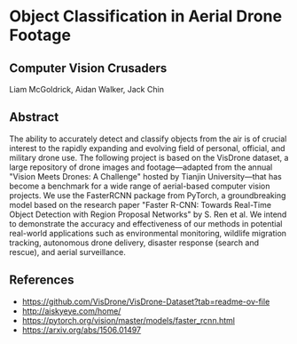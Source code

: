 # Object Classification in Aerial Drone Footage

## Computer Vision Crusaders
Liam McGoldrick, Aidan Walker, Jack Chin

## Abstract
The ability to accurately detect and classify objects from the air is of crucial interest to the rapidly expanding and evolving field of personal, official, and military drone use. The following project is based on the VisDrone dataset, a large repository of drone images and footage—adapted from the annual "Vision Meets Drones: A Challenge" hosted by Tianjin University—that has become a benchmark for a wide range of aerial-based computer vision projects. We use the FasterRCNN package from PyTorch, a groundbreaking model based on the research paper "Faster R-CNN: Towards Real-Time Object Detection with Region Proposal Networks" by S. Ren et al. We intend to demonstrate the accuracy and effectiveness of our methods in potential real-world applications such as environmental monitoring, wildlife migration tracking, autonomous drone delivery, disaster response (search and rescue), and aerial surveillance.

## References
- https://github.com/VisDrone/VisDrone-Dataset?tab=readme-ov-file
- http://aiskyeye.com/home/
- https://pytorch.org/vision/master/models/faster_rcnn.html
- https://arxiv.org/abs/1506.01497
